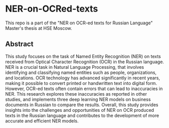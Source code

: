 # NER-on-OCRed-texts
This repo is a part of the "NER on OCR-ed texts for Russian Language" Master's thesis at HSE Moscow.

## Abstract
This study focuses on the task of Named Entity Recognition (NER) on texts received from Optical Character Recognition (OCR) in the Russian language. NER is a crucial task in Natural Language Processing, that involves identifying and classifying named entities such as people, organizations, and locations. OCR technology has advanced significantly in recent years, making it possible to convert printed or handwritten text into digital form. However, OCR-ed texts often contain errors that can lead to inaccuracies in NER. This research explores these inaccuracies as reported in other studies, and implements three deep learning NER models on business documents in Russian to compare the results. Overall, this study provides insights into the challenges and opportunities of NER on OCR produced texts in the Russian language and contributes to the development of more accurate and efficient NER models.
